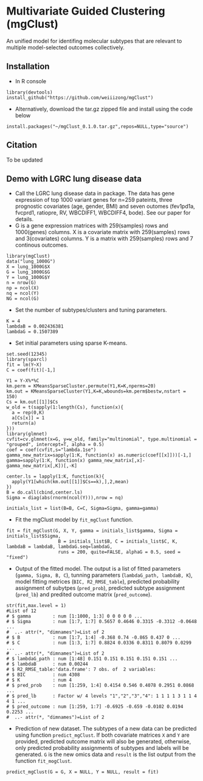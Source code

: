 # Multivariate Guided Clustering (mgClust)

An unified model for identifing molecular subtypes that are relevant to multiple model-selected outcomes collectively.

## Installation
* In R console

```{R}
library(devtools)
install_github("https://github.com/weiiizong/mgClust")
```

* Alternatively, download the tar.gz zipped file and install using the code below
```{R}
install.packages("~/mgClust_0.1.0.tar.gz",repos=NULL,type="source")
```

## Citation
To be updated

## Demo with LGRC lung disease data 
* Call the LGRC lung disease data in package. The data has gene expression of top 1000 variant genes for n=259 pateints, three prognostic covariates (age, gender, BMI) and seven outomes (fev1pd1a, fvcprd1, ratiopre, RV, WBCDIFF1, WBCDIFF4, bode). See our paper for details.
* G is a gene expression matrices with 259(samples) rows and 1000(genes) columns. X is a covariate matrix with 259(samples) rows and 3(covariates) columns. Y is a matrix with 259(samples) rows and 7 continous outcomes.
```{R}
library(mgClust)
data("lung_1000G")
X = lung_1000G$X
G = lung_1000G$G
Y = lung_1000G$Y
n = nrow(G)
np = ncol(X)
nq = ncol(Y)
NG = ncol(G)
```

* Set the number of subtypes/clusters and tuning parameters.

```{R}
K = 4
lambdaB = 0.002436381
lambdaG = 0.1507389
```

* Set initial parameters using sparse K-means.
```{R}
set.seed(12345)
library(sparcl)
fit = lm(Y~X)
C = coef(fit)[-1,]

Y1 = Y-X%*%C
km.perm = KMeansSparseCluster.permute(Y1,K=K,nperms=20)
km.out = KMeansSparseCluster(Y1,K=K,wbounds=km.perm$bestw,nstart = 150)
Cs = km.out[[1]]$Cs
w_old = t(sapply(1:length(Cs), function(x){
  a = rep(0,K)
  a[Cs[x]] = 1
  return(a)
}))
library(glmnet)
cvfit=cv.glmnet(x=G, y=w_old, family="multinomial", type.multinomial = "grouped", intercept=T, alpha = 0.5)
coef = coef(cvfit,s="lambda.1se")
gamma_new_matrix=sapply(1:K, function(x) as.numeric(coef[[x]]))[-1,]
gamma=sapply(1:K, function(x) gamma_new_matrix[,x]-gamma_new_matrix[,K])[,-K]

center.ls = lapply(1:K, function(k){
  apply(Y1[which(km.out[[1]]$Cs==k),],2,mean)
})
B = do.call(cbind,center.ls)
Sigma = diag(abs(rnorm(ncol(Y))),nrow = nq)

initials_list = list(B=B, C=C, Sigma=Sigma, gamma=gamma)

```
* Fit the mgClust model by `fit_mgClust` function.

```{R}
fit = fit_mgClust(G, X, Y, gamma = initials_list$gamma, Sigma = initials_list$Sigma, 
                   B = initials_list$B, C = initials_list$C, K, lambdaB = lambdaB, lambdaG.seq=lambdaG,
                   runs = 200, quite=FALSE, alphaG = 0.5, seed = "fixed")
```

* Output of the fitted model.
The output is a list of fitted parameters (`gamma, Sigma, B, C`), tunning parameters (`lambdaG_path, lambdaB, K`), model fitting metrices (`BIC, R2_RMSE_table`), predicted probability assignment of subytpes (`pred_prob`), predicted subtype assignment (`pred_lb`) and predited outcome matrix (`pred_outcome`).

```{R}
str(fit,max.level = 1)
#List of 12
# $ gamma        : num [1:1000, 1:3] 0 0 0 0 0 ...
# $ Sigma        : num [1:7, 1:7] 0.5657 0.4646 0.3315 -0.3312 -0.0648 ...
#  ..- attr(*, "dimnames")=List of 2
# $ B            : num [1:7, 1:4] -0.368 0.74 -0.865 0.437 0 ...
# $ C            : num [1:3, 1:7] 0.8824 0.0336 0.8311 0.8079 0.0299 ...
#  ..- attr(*, "dimnames")=List of 2
# $ lambdaG_path : num [1:48] 0.151 0.151 0.151 0.151 0.151 ...
# $ lambdaB      : num 0.00244
# $ R2_RMSE_table:'data.frame':	7 obs. of  2 variables:
# $ BIC          : num 4308
# $ K            : num 4
# $ pred_prob    : num [1:259, 1:4] 0.4154 0.546 0.4078 0.2951 0.0868 ...
# $ pred_lb      : Factor w/ 4 levels "1","2","3","4": 1 1 1 1 3 1 1 4 4 1 ...
# $ pred_outcome : num [1:259, 1:7] -0.6925 -0.659 -0.0102 0.0194 0.2253 ...
#  ..- attr(*, "dimnames")=List of 2
```

* Prediction of new dataset.
The subtypes of a new data can be predicted using function `predict_mgClust`. If both covariate matrices `X` and `Y` are provided, predicted outcome matrix will also be generated, otherwise, only predicted probability assignments of subtypes and labels will be generated. `G` is the new omics data and `result` is the list output from the function `fit_mogClust`.

```{R}
predict_mgClust(G = G, X = NULL, Y = NULL, result = fit)
```


